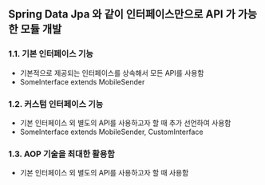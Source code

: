 ## Spring Data Jpa 와 같이 인터페이스만으로 API 가 가능한 모듈 개발
### 1.1. 기본 인터페이스 기능
* 기본적으로 제공되는 인터페이스를 상속해서 모든 API를 사용함
* SomeInterface extends MobileSender
  
### 1.2. 커스텀 인터페이스 기능
* 기본 인터페이스 외 별도의 API를 사용하고자 할 때 추가 선언하여 사용함
* SomeInterface extends MobileSender, CustomInterface

### 1.3. AOP 기술을 최대한 활용함
* 기본 인터페이스 외 별도의 API를 사용하고자 할 때 사용함
